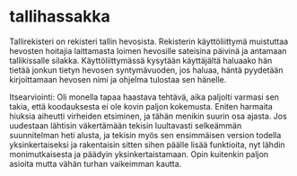 # tallihassakka
Tallirekisteri on rekisteri tallin hevosista. Rekisterin käyttöliittymä muistuttaa hevosten hoitajia laittamasta loimen hevosille sateisina päivinä ja antamaan tallikissalle silakka.
Käyttöliittymässä kysytään käyttäjältä haluaako hän tietää jonkun tietyn hevosen syntymävuoden, jos haluaa,  häntä pyydetään kirjoittamaan hevosen nimi ja ohjelma tulostaa sen hänelle.

Itsearviointi:
Oli monella tapaa haastava tehtävä, aika paljolti varmasi sen takia, että koodauksesta ei ole kovin paljon kokemusta. Eniten harmaita hiuksia aiheutti virheiden etsiminen, ja tähän menikin suurin osa ajasta. 
Jos uudestaan lähtisin väkertämään tekisin luultavasti selkeämmän suunnitelman heti  alusta, ja tekisin myös sen ensimmäisen version todella yksinkertaiseksi ja rakentaisin sitten sihen päälle lisää funktioita, nyt lähdin monimutkaisesta ja päädyin yksinkertaistamaan. Opin kuitenkin paljon asioita mutta  vähän turhan vaikeimman kautta.
